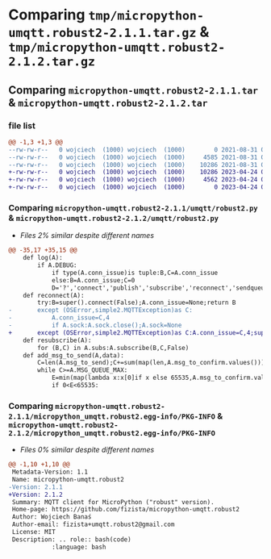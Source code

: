 # Comparing `tmp/micropython-umqtt.robust2-2.1.1.tar.gz` & `tmp/micropython-umqtt.robust2-2.1.2.tar.gz`

## Comparing `micropython-umqtt.robust2-2.1.1.tar` & `micropython-umqtt.robust2-2.1.2.tar`

### file list

```diff
@@ -1,3 +1,3 @@
--rw-rw-r--   0 wojciech  (1000) wojciech  (1000)        0 2021-08-31 09:11:30.000000 micropython-umqtt.robust2-2.1.1/umqtt/__init__.py
--rw-rw-r--   0 wojciech  (1000) wojciech  (1000)     4585 2021-08-31 09:11:30.000000 micropython-umqtt.robust2-2.1.1/umqtt/robust2.py
--rw-rw-r--   0 wojciech  (1000) wojciech  (1000)    10286 2021-08-31 09:11:30.000000 micropython-umqtt.robust2-2.1.1/micropython_umqtt.robust2.egg-info/PKG-INFO
+-rw-rw-r--   0 wojciech  (1000) wojciech  (1000)    10286 2023-04-24 08:25:03.000000 micropython-umqtt.robust2-2.1.2/micropython_umqtt.robust2.egg-info/PKG-INFO
+-rw-rw-r--   0 wojciech  (1000) wojciech  (1000)     4562 2023-04-24 08:25:03.000000 micropython-umqtt.robust2-2.1.2/umqtt/robust2.py
+-rw-rw-r--   0 wojciech  (1000) wojciech  (1000)        0 2023-04-24 08:25:03.000000 micropython-umqtt.robust2-2.1.2/umqtt/__init__.py
```

### Comparing `micropython-umqtt.robust2-2.1.1/umqtt/robust2.py` & `micropython-umqtt.robust2-2.1.2/umqtt/robust2.py`

 * *Files 2% similar despite different names*

```diff
@@ -35,17 +35,15 @@
 	def log(A):
 		if A.DEBUG:
 			if type(A.conn_issue)is tuple:B,C=A.conn_issue
 			else:B=A.conn_issue;C=0
 			D='?','connect','publish','subscribe','reconnect','sendqueue','disconnect','ping','wait_msg','keepalive','check_msg';print('MQTT (%s): %r'%(D[C],B))
 	def reconnect(A):
 		try:B=super().connect(False);A.conn_issue=None;return B
-		except (OSError,simple2.MQTTException)as C:
-			A.conn_issue=C,4
-			if A.sock:A.sock.close();A.sock=None
+		except (OSError,simple2.MQTTException)as C:A.conn_issue=C,4;super().disconnect()
 	def resubscribe(A):
 		for (B,C) in A.subs:A.subscribe(B,C,False)
 	def add_msg_to_send(A,data):
 		C=len(A.msg_to_send);C+=sum(map(len,A.msg_to_confirm.values()))
 		while C>=A.MSG_QUEUE_MAX:
 			E=min(map(lambda x:x[0]if x else 65535,A.msg_to_confirm.values()),default=0)
 			if 0<E<65535:
```

### Comparing `micropython-umqtt.robust2-2.1.1/micropython_umqtt.robust2.egg-info/PKG-INFO` & `micropython-umqtt.robust2-2.1.2/micropython_umqtt.robust2.egg-info/PKG-INFO`

 * *Files 0% similar despite different names*

```diff
@@ -1,10 +1,10 @@
 Metadata-Version: 1.1
 Name: micropython-umqtt.robust2
-Version: 2.1.1
+Version: 2.1.2
 Summary: MQTT client for MicroPython ("robust" version).
 Home-page: https://github.com/fizista/micropython-umqtt.robust2
 Author: Wojciech Banaś
 Author-email: fizista+umqtt.robust2@gmail.com
 License: MIT
 Description: .. role:: bash(code)
            :language: bash
```

